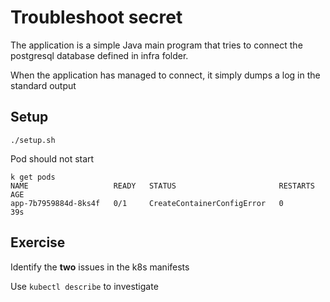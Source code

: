 # Troubleshoot secret

The application is a simple Java main program that tries to connect the postgresql database defined in infra folder.

When the application has managed to connect, it simply dumps a log in the standard output

## Setup

``` shell
./setup.sh
```

Pod should not start
``` shell
k get pods
NAME                   READY   STATUS                       RESTARTS   AGE
app-7b7959884d-8ks4f   0/1     CreateContainerConfigError   0          39s
```



## Exercise

Identify the **two** issues in the k8s manifests

Use `kubectl describe` to investigate
